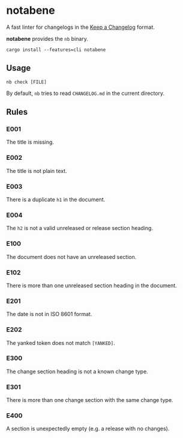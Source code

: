 # notabene

A fast linter for changelogs in the [Keep a Changelog] format.

**notabene** provides the `nb` binary.

```
cargo install --features=cli notabene
```

## Usage

```
nb check [FILE]
```

By default, `nb` tries to read `CHANGELOG.md` in the current directory.

## Rules

### E001

The title is missing.

### E002

The title is not plain text.

### E003

There is a duplicate `h1` in the document.

### E004

The `h2` is not a valid unreleased or release section heading.

### E100

The document does not have an unreleased section.

### E102

There is more than one unreleased section heading in the document.

### E201

The date is not in ISO 8601 format.

### E202

The yanked token does not match `[YANKED]`.

### E300

The change section heading is not a known change type.

### E301

There is more than one change section with the same change type.

### E400

A section is unexpectedly empty (e.g. a release with no changes).

[Keep a Changelog]: https://keepachangelog.com/en/1.1.0/
